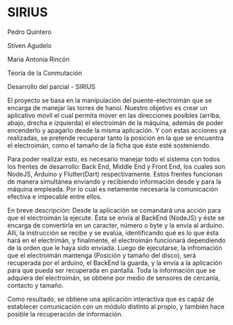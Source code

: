 # SIRIUS



Pedro Quintero

Stiven Agudelo

Maria Antonia Rincón

Teoría de la Conmutación

Desarrollo del parcial - SIRIUS

El proyecto se basa en la manipulación del puente-electroimán que se encarga de manejar las torres de hanoi.
Nuestro objetivo es crear un aplicativo movil el cual permita mover en las direcciones posibles (arriba, abajo, drecha e izquierda)
el electroimán de la máquina, además de poder encenderlo y apagarlo desde la  misma aplicación. Y con estas acciones ya realizadas,
se pretende recuperar tanto la posición en la que se encuentra el electroimán, como el tamaño de la ficha que éste esté sosteniendo.

Para poder realizar esto, es necesario manejar todo el sistema con todos los frentes de desarrollo: Back End, Middle End y Front
End, los cuales son NodeJS, Arduino y Flutter(Dart) respectivamente.
Estos frentes funcionan de manera simultánea enviando y recibiendo información desde y para la máquina empleada. Por lo cual es 
netamente necesaria la comunicación efectiva e impecable entre ellos. 

En breve descripción: Desde la aplicación se comandará una acción para que el electroimán la ejecute. Ésta se envía al BackEnd
(NodeJS) y éste se encarga de convertirla en un caracter, número o byte y la envía al arduino. Allí, la instrucción se recibe y se
evalúa, identificando qué es lo que ésta hará en el electrimán, y finalmente, el electroimán funcionará dependiendo de la orden
que le haya sido enviada. Luego de ejecutarse, la infromación que el electroimán mantenga (Posición y tamaño del disco), será
recuperada por el arduino, el BackEnd la guarda, y la envía a la aplicación para que pueda ser recuperada en pantalla.
Toda la información que se adquiera del electroimán, se obtiene por medio de sensores de cercanía, contacto y tamaño.

Como resultado, se obtiene una aplicación interactiva que es capáz de establecer comunicación con un módulo distinto al propio, y 
también hace posible la recuperación de información.
